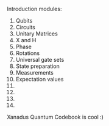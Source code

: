 Introduction modules:
1) Qubits
2) Circuits
3) Unitary Matrices
4) X and H
5) Phase
6) Rotations
7) Universal gate sets
8) State preparation
9) Measurements
10) Expectation values
11) 
12)
13) 
14)
Xanadus Quantum Codebook is cool :)
